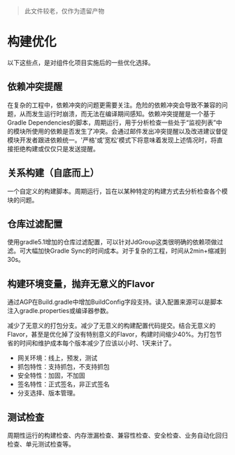 > 此文件较老，仅作为遗留产物

# 构建优化

以下这些点，是对组件化项目实施后的一些优化选择。

## 依赖冲突提醒

在复杂的工程中，依赖冲突的问题更需要关注。危险的依赖冲突会导致不兼容的问题，从而发生运行时崩溃，而无法在编译期间感知。依赖冲突提醒是一个基于Gradle Dependencies的脚本，周期运行，用于分析检查一些处于“监视列表”中的模块所使用的依赖是否发生了冲突。会通过邮件发出冲突提醒以及改进建议督促模块开发者跟进依赖统一。'严格'或'宽松'模式下将意味着发现上述情况时，将直接拒绝构建或仅仅只是发送提醒。

## 关系构建（自底而上）

一个自定义的构建脚本。周期运行，旨在以某种特定的构建方式去分析检查各个模块的问题。

## 仓库过滤配置

使用gradle5.1增加的仓库过滤配置，可以针对JdGroup这类很明确的依赖项做过滤。可大幅加快Gradle Sync的时间成本。对于复杂的工程，时间从2min+缩减到30s。

## 构建环境变量，抛弃无意义的Flavor

通过AGP在Build.gradle中增加BuildConfig字段支持。读入配置来源可以是脚本注入gradle.properties或编译器参数。

减少了无意义的打包分支。减少了无意义的构建配置代码提交。结合无意义的Flavor，甚至是优化掉了没有特别意义的Flavor，构建时间缩少40%。为打包节省的时间和维护成本每个版本减少了应该以小时、1天来计了。

- 网关环境：线上，预发，测试
- 抓包特性：支持抓包，不支持抓包
- 安全特性：加固，不加固
- 签名特性：正式签名，非正式签名
- 分支选择、版本管理。

## 测试检查

周期性运行的构建检查、内存泄漏检查、兼容性检查、安全检查、业务自动化回归检查、单元测试检查等。